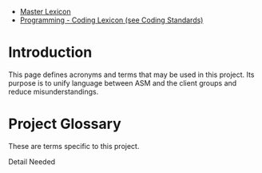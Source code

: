 
  * [Master Lexicon](http://code.google.com/p/besasm-meta/wiki/Lexicon)
  * [Programming - Coding Lexicon (see Coding Standards)](http://code.google.com/p/besasm-meta/wiki/codingStandards)

# Introduction #
This page defines acronyms and terms that may be used in this project. Its purpose is to unify language between ASM and the client groups and reduce misunderstandings.

# Project Glossary #
These are terms specific to this project.

Detail Needed
